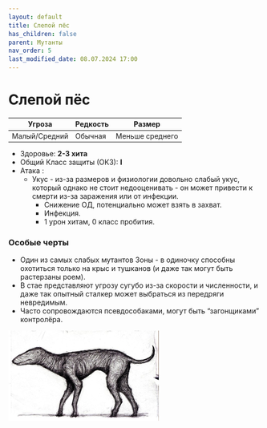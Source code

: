 ```yaml
---
layout: default
title: Слепой пёс
has_children: false
parent: Мутанты
nav_order: 5
last_modified_date: 08.07.2024 17:00
---
```


# Слепой пёс

| Угроза        | Редкость | Размер          |
|---------------|----------|-----------------|
| Малый/Средний | Обычная  | Меньше среднего |

- Здоровье: **2-3 хита**
- Общий Класс защиты (ОКЗ): **I**
- Атака :
    - Укус - из-за размеров и физиологии довольно слабый укус, который однако не стоит недооценивать - он может привести к смерти из-за заражения или от инфекции.
      - Снижение ОД, потенциально может взять в захват.
      - Инфекция.
      - 1 урон хитам, 0 класс пробития.

### Особые черты
- Один из самых слабых мутантов Зоны - в одиночку способны охотиться только на крыс и тушканов (и даже так могут быть растерзаны роем).
- В стае представляют угрозу сугубо из-за скорости и численности, и даже так опытный сталкер может выбраться из передряги невредимым.
- Часто сопровождаются псевдособаками, могут быть “загонщиками” контролёра.


<img src="https://github.com/ivatar39/stalker-ttrpg/blob/main/assets/images/monsters/dog.jpg?raw=true" alt="dog" width="300"/>